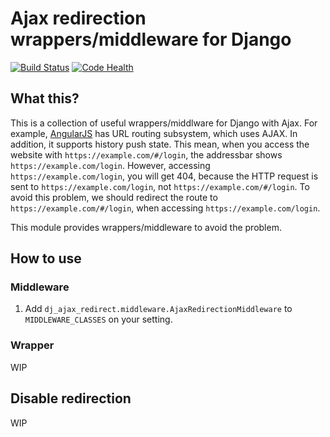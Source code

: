 # Ajax redirection wrappers/middleware for Django

[![Build Status](https://travis-ci.org/hysoftware/django-ajax-redirection.svg)](https://travis-ci.org/hysoftware/django-ajax-redirection)
[![Code Health](https://landscape.io/github/hysoftware/django-ajax-redirection/master/landscape.svg?style=flat)](https://landscape.io/github/hysoftware/django-ajax-redirection/master)

## What this?
This is a collection of useful wrappers/middlware for Django with Ajax.
For example, [AngularJS](https://angularjs.org/) has URL routing subsystem,
which uses AJAX. In addition, it supports history push state. This mean, when
you access the website with ```https://example.com/#/login```, the addressbar
shows ```https://example.com/login```. However, accessing
```https://example.com/login```, you will get 404, because the HTTP request
is sent to ```https://example.com/login```, not ```https://example.com/#/login```.
To avoid this problem, we should redirect the route to
```https://example.com/#/login```, when accessing ```https://example.com/login```.

This module provides wrappers/middleware to avoid the problem.

## How to use
### Middleware
1. Add ```dj_ajax_redirect.middleware.AjaxRedirectionMiddleware```
to ```MIDDLEWARE_CLASSES``` on your setting.

### Wrapper
WIP

## Disable redirection
WIP
